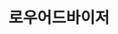 ---
id: 9
title: 로우어드바이저
caption: 개인회생/파산 비공개 상담요청
url: https://lawadviser.co.kr/
category: Life
device: PC, Mobile
size: small
---